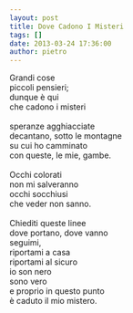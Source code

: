 ```yaml
---
layout: post
title: Dove Cadono I Misteri
tags: []
date: 2013-03-24 17:36:00
author: pietro
---
```

Grandi cose<br/>piccoli pensieri;<br/>dunque è qui<br/>che cadono i misteri<br/><br/>speranze agghiacciate<br/>decantano, sotto le montagne<br/>su cui ho camminato<br/>con queste, le mie, gambe.<br/><br/>Occhi colorati<br/>non mi salveranno<br/>occhi socchiusi<br/>che veder non sanno.<br/><br/>Chiediti queste linee<br/>dove portano, dove vanno<br/>seguimi,<br/>riportami a casa<br/>riportami al sicuro<br/>io son nero<br/>sono vero<br/>e proprio in questo punto<br/>è caduto il mio mistero.
